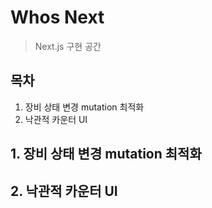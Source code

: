 # Whos Next

> Next.js 구현 공간

## 목차

1. 장비 상태 변경 mutation 최적화
2. 낙관적 카운터 UI

## 1. 장비 상태 변경 mutation 최적화

## 2. 낙관적 카운터 UI
